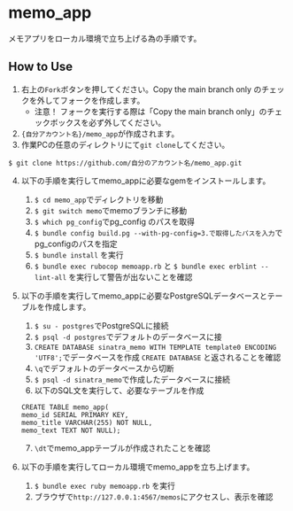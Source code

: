 # memo_app
メモアプリをローカル環境で立ち上げる為の手順です。

## How to Use
1. 右上の`Fork`ボタンを押してください。Copy the main branch only のチェックを外してフォークを作成します。
   -  注意！ フォークを実行する際は「Copy the main branch only」のチェックボックスを必ず外してください。
2. `{自分アカウント名}/memo_app`が作成されます。
3. 作業PCの任意のディレクトリにて`git clone`してください。
```
$ git clone https://github.com/自分のアカウント名/memo_app.git
```

4. 以下の手順を実行してmemo_appに必要なgemをインストールします。
    1. `$ cd memo_app`でディレクトリを移動
    2. `$ git switch memo`でmemoブランチに移動
    3. `$ which pg_config`でpg_config のパスを取得
    4. `$ bundle config build.pg --with-pg-config=3.で取得したパスを入力`でpg_configのパスを指定
    5. `$ bundle install` を実行
    6. `$ bundle exec rubocop memoapp.rb` と `$ bundle exec erblint --lint-all` を実行して警告が出ないことを確認

5. 以下の手順を実行してmemo_appに必要なPostgreSQLデータベースとテーブルを作成します。
    1. `$ su - postgres`でPostgreSQLに接続
    2. `$ psql -d postgres`でデフォルトのデータベースに接
    3. `CREATE DATABASE sinatra_memo WITH TEMPLATE template0 ENCODING 'UTF8';`でデータベースを作成
        `CREATE DATABASE` と返されることを確認
    4. `\q`でデフォルトのデータベースから切断
    5. `$ psql -d sinatra_memo`で作成したデータベースに接続
    6. 以下のSQL文を実行して、必要なテーブルを作成
    ```
    CREATE TABLE memo_app(
    memo_id SERIAL PRIMARY KEY,
    memo_title VARCHAR(255) NOT NULL,
    memo_text TEXT NOT NULL);
    ```
    7. `\dt`でmemo_appテーブルが作成されたことを確認

6. 以下の手順を実行してローカル環境でmemo_appを立ち上げます。
    1. `$ bundle exec ruby memoapp.rb` を実行
    2. ブラウザで`http://127.0.0.1:4567/memos`にアクセスし、表示を確認
